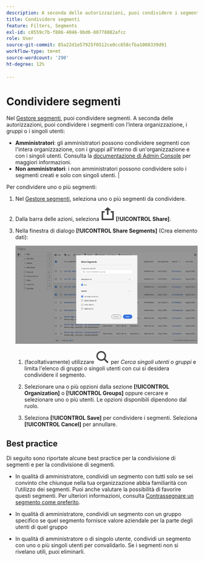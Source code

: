 ```yaml
---
description: A seconda delle autorizzazioni, puoi condividere i segmenti con l’intera organizzazione, i gruppi o i singoli utenti.
title: Condividere segmenti
feature: Filters, Segments
exl-id: c8559c7b-f886-4046-9bd6-80778882afcc
role: User
source-git-commit: 85a22d1e57925f0512ce0cc658cfba1008339d91
workflow-type: tm+mt
source-wordcount: '290'
ht-degree: 12%

---
```


# Condividere segmenti

Nel [Gestore segmenti](manage-filters.md), puoi condividere segmenti. A seconda delle autorizzazioni, puoi condividere i segmenti con l’intera organizzazione, i gruppi o i singoli utenti:

* **Amministratori**: gli amministratori possono condividere segmenti con l&#39;intera organizzazione, con i gruppi all&#39;interno di un&#39;organizzazione e con i singoli utenti. Consulta la [documentazione di Admin Console](https://helpx.adobe.com/it/enterprise/using/manage-products.html) per maggiori informazioni.
* **Non amministratori**: i non amministratori possono condividere solo i segmenti creati e solo con singoli utenti. |

Per condividere uno o più segmenti:

1. Nel [Gestore segmenti](manage-filters.md), seleziona uno o più segmenti da condividere.
1. Dalla barra delle azioni, seleziona ![Condividi](/help/assets/icons/ShareAlt.svg) **[!UICONTROL Share]**.
1. Nella finestra di dialogo **[!UICONTROL Share Segments]** (Crea elemento dati):

   ![Finestra di dialogo Condividi segmento](assets/share-filter-dialog.png)

   1. (facoltativamente) utilizzare ![Cerca](/help/assets/icons/Search.svg) per *Cerca singoli utenti o gruppi* e limita l&#39;elenco di gruppi o singoli utenti con cui si desidera condividere il segmento.

   1. Selezionare una o più opzioni dalla sezione **[!UICONTROL Organization]** o **[!UICONTROL Groups]** oppure cercare e selezionare uno o più utenti. Le opzioni disponibili dipendono dal ruolo.

   1. Seleziona **[!UICONTROL Save]** per condividere i segmenti. Seleziona **[!UICONTROL Cancel]** per annullare.

## Best practice

Di seguito sono riportate alcune best practice per la condivisione di segmenti e per la condivisione di segmenti.

* In qualità di amministratore, condividi un segmento con tutti solo se sei convinto che chiunque nella tua organizzazione abbia familiarità con l’utilizzo dei segmenti. Puoi anche valutare la possibilità di favorire questi segmenti. Per ulteriori informazioni, consulta [Contrassegnare un segmento come preferito](filters-favorite.md).

* In qualità di amministratore, condividi un segmento con un gruppo specifico se quel segmento fornisce valore aziendale per la parte degli utenti di quel gruppo

* In qualità di amministratore o di singolo utente, condividi un segmento con uno o più singoli utenti per convalidarlo. Se i segmenti non si rivelano utili, puoi eliminarli.
